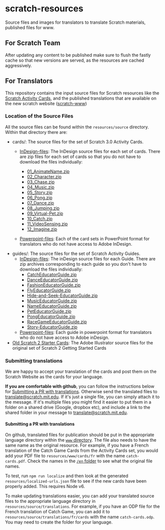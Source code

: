 # scratch-resources
Source files and images for translators to translate Scratch materials, published
files for www.

## For Scratch Team ##
After updating any content to be published make sure to flush the fastly cache so that new versions are served, as the resources are cached aggressively.

## For Translators ##
This repository contains the input source files for Scratch resources like the
[Scratch Activity Cards](https://resources.scratch.mit.edu/www/cards/en/scratch-cards-all.pdf),
and the published translations that are available on the new scratch website ([scratch-www](https://github.com/LLK/scratch-www))

### Location of the Source Files ###
All the source files can be found within the `resources/source` directory. Within that directory there are:
* cards/: The source files for the set of Scratch 3.0 Activity Cards.
  * [InDesign-files](https://github.com/LLK/scratch-resources/tree/master/resources/source/cards/InDesign-files): The InDesign source files for each set of cards. There are zip files for each set of cards so that you do not have to download the files individually:
    * [01_AnimateName.zip](https://scratch-resources.s3.amazonaws.com/source/cards/InDesign-files/01_AnimateName.zip)
    * [02_Character.zip](https://scratch-resources.s3.amazonaws.com/source/cards/InDesign-files/02_Character.zip)
    * [03_Chase.zip](https://scratch-resources.s3.amazonaws.com/source/cards/InDesign-files/03_Chase.zip)
    * [04_Music.zip](https://scratch-resources.s3.amazonaws.com/source/cards/InDesign-files/04_Music.zip)
    * [05_Story.zip](https://scratch-resources.s3.amazonaws.com/source/cards/InDesign-files/05_Story.zip)
    * [06_Pong.zip](https://scratch-resources.s3.amazonaws.com/source/cards/InDesign-files/06_Pong.zip)
    * [07_Dance.zip](https://scratch-resources.s3.amazonaws.com/source/cards/InDesign-files/07_Dance.zip)
    * [08_Jumping.zip](https://scratch-resources.s3.amazonaws.com/source/cards/InDesign-files/08_Jumping.zip)
    * [09_Virtual-Pet.zip](https://scratch-resources.s3.amazonaws.com/source/cards/InDesign-files/09_Virtual-Pet.zip)
    * [10_Catch.zip](https://scratch-resources.s3.amazonaws.com/source/cards/InDesign-files/10_Catch.zip)
    * [11_VideoSensing.zip](https://scratch-resources.s3.amazonaws.com/source/cards/InDesign-files/11_VideoSensing.zip)
    * [12_Imagine.zip](https://scratch-resources.s3.amazonaws.com/source/cards/InDesign-files/12_Imagine.zip)

  * [Powerpoint-files](https://github.com/LLK/scratch-resources/tree/master/resources/source/cards/Powerpoint-files): Each of the card sets in PowerPoint format for translators who do not have access to Adobe InDesign.
* guides/: The source files for the set of Scratch Activity Guides.
  * [InDesign-files](https://github.com/LLK/scratch-resources/tree/master/resources/source/guides/InDesign-files): The inDesign source files for each Guide. There are zip archives corresponding to each guide so you don't have to download the files individually:
    * [CatchEducatorGuide.zip](https://scratch-resources.s3.amazonaws.com/source/guides/InDesign-files/CatchEducatorGuide.zip)
    * [DanceEducatorGuide.zip](https://scratch-resources.s3.amazonaws.com/source/guides/InDesign-files/DanceEducatorGuide.zip)
    * [FashionEducatorGuide.zip](https://scratch-resources.s3.amazonaws.com/source/guides/InDesign-files/FashionEducatorGuide.zip)
    * [FlyEducatorGuide.zip](https://scratch-resources.s3.amazonaws.com/source/guides/InDesign-files/FlyEducatorGuide.zip)
    * [Hide-and-Seek-EducatorGuide.zip](https://scratch-resources.s3.amazonaws.com/source/guides/InDesign-files/Hide-and-Seek-EducatorGuide.zip)
    * [MusicEducatorGuide.zip](https://scratch-resources.s3.amazonaws.com/source/guides/InDesign-files/MusicEducatorGuide.zip)
    * [NameEducatorGuide.zip](https://scratch-resources.s3.amazonaws.com/source/guides/InDesign-files/NameEducatorGuide.zip)
    * [PetEducatorGuide.zip](https://scratch-resources.s3.amazonaws.com/source/guides/InDesign-files/PetEducatorGuide.zip)
    * [PongEducatorGuide.zip](https://scratch-resources.s3.amazonaws.com/source/guides/InDesign-files/PongEducatorGuide.zip)
    * [RaceGameEducatorGuide.zip](https://scratch-resources.s3.amazonaws.com/source/guides/InDesign-files/RaceGameEducatorGuide.zip)
    * [Story-EducatorGuide.zip](https://scratch-resources.s3.amazonaws.com/source/guides/InDesign-files/Story-EducatorGuide.zip)
  * [Powerpoint-files](https://github.com/LLK/scratch-resources/tree/master/resources/source/guides/Powerpoint-files): Each guide in powerpoint format for translators who do not have access to Adobe inDesign.
* [Old Scratch 2 Starter Cards](https://github.com/LLK/scratch-resources/tree/master/resources/source/cards-old-scratch2/older-starter-cards): The Adobe Illustrator source files for the original set of Scratch 2 Getting Started Cards

### Submitting translations ###
We are happy to accept your translation of the cards and post them on the Scratch Website as the cards for your language.

**If you are comfortable with github**, you can follow the instructions below for [Submitting a PR with translations](https://github.com/LLK/scratch-resources#submitting-a-pr-with-translations).
Otherwise send the translated files to translate@scratch.mit.edu. If it's just a single file, you can simply attach it to the message. If it's multiple files you might find it easier to put them in a folder on a shared drive (Google, dropbox etc), and include a link to the shared folder in your message to translate@scratch.mit.edu.

#### Submitting a PR with translations ####
On github, translated files for publication should be put in the appropriate language directory within the [`www` directory](https://github.com/LLK/scratch-resources/tree/master/resources/www). The file also needs to have the same name as the original resource. For example, if you have a French translation of the
Catch Game Cards from the Activity Cards set, you would add your PDF file to `resources/www/cards/fr` with the name `catch-cards.pdf`. Check the names in the [`/en` folder](https://github.com/LLK/scratch-resources/tree/master/resources/www/cards/en) to see what the original file names.

To test, run `npm run localize` and then look at the generated `resources/localized-urls.json` file to see if the new cards have been properly added. This requires Node v6.

To make updating translations easier, you can add your translated source files to the appropriate language directory in `resources/source/translations`. For example, if you have an ODP file for the French translation of Catch Game, you can add it to `resources/source/translations/fr/cards` with the name `catch-cards.odp`. You may need to create the folder for your language.

